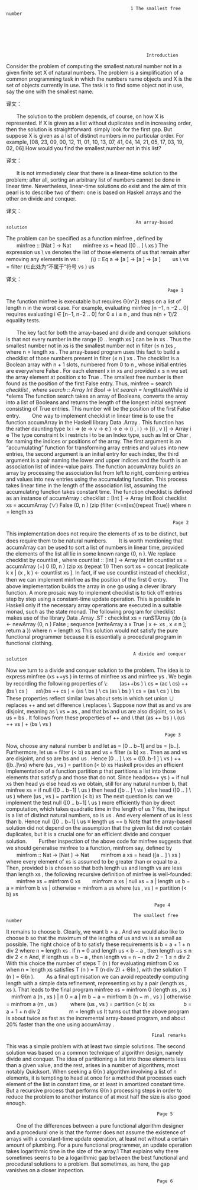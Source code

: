                                                    1 The smallest free number 







                                                         Introduction 
Consider the problem of computing the smallest natural number not in a given finite set X  of natural numbers. The problem is a simplification of a common programming task in which the numbers name objects and X  is the set of objects currently in use. The task is to find some object not in use, say the one with the smallest name. 

译文：

　　The solution to the problem depends, of course, on how X is represented. If X  is given as a list without duplicates and in increasing order, then the solution is straightforward: simply look for the first gap. But suppose X  is given as a list of distinct numbers in no particular order. For example, 
[08, 23, 09, 00, 12, 11, 01, 10, 13, 07, 41, 04, 14, 21, 05, 17, 03, 19, 02, 06] 
How would you find the smallest number not in this list? 

译文：

　　It is not immediately clear that there is a linear-time solution to the problem; after all, sorting an arbitrary list of numbers cannot be done in linear time. Nevertheless, linear-time solutions do exist and the aim of this pearl is to describe two of them: one is based on Haskell arrays and the other on divide and conquer. 

译文：


                                                     An array-based solution 
The problem can be specified as a function minfree , defined by 
　　minfree	::	[Nat ] → Nat
　　minfree xs	=   head ([0 .. ] \\ xs )
The expression us \\ vs denotes the list of those elements of us that remain
after removing any elements in vs :
　　(\\)	::	Eq a => [a ] → [a ] → [a ]
　　us \\ vs	=   filter (∈此处为“不属于”符号 vs ) us

译文：


                                                                 Page 1



	              
The function minfree  is executable but requires Θ(n^2) steps on a list of length n in the worst case. For example, evaluating minfree [n −1, n −2 .. 0] requires evaluating i ∈ [n−1, n−2 .. 0] for 0 ≤ i  ≤ n , and thus n(n + 1)/2 
equality tests. 

　　The key fact for both the array-based and divide and conquer solutions is that not every number in the range [0 .. length xs ] can be in xs . Thus the smallest number not in xs is the smallest number not in filter (≤ n )xs , where n  = length xs . The array-based program uses this fact to build a checklist of those numbers present in filter (≤ n ) xs . The checklist is a Boolean array with n + 1 slots, numbered from 0 to n , whose initial entries are everywhere False . For each element x in xs and provided x ≤ n we set the array element at position x to True . The smallest free number is then found as the position of the first False entry. Thus, minfree = search *checklist , where 
search	::	Array Int Bool → Int
search	=   length*takeWhile id *elems
The function search takes an array of Booleans, converts the array into a list of Booleans and returns the length of the longest initial segment consisting of True entries. This number will be the position of the first False entry. 
　　One  way  to  implement  checklist  in  linear  time  is  to  use  the  function accumArray in the Haskell library Data .Array . This function has the rather daunting type 
Ix i => (e → v → e ) → e → (i , i ) → [(i , v )] → Array i e 
The type constraint Ix  i  restricts i  to be an Index  type, such as Int  or Char , for naming the indices or positions of the array. The first argument is an “accumulating” function for transforming array entries and values into new entries, the second argument is an initial entry for each index, the third argument is a pair naming the lower and upper indices and the fourth is an association list of index-value pairs. The function accumArray  builds an array by processing the association list from left to right, combining entries and values into new entries using the accumulating function. This process takes linear time in the length of the association list, assuming the accumulating function takes constant time. 
The function checklist is defined as an instance of accumArray : 
checklist	::	[Int ] → Array Int Bool
checklist xs	=   accumArray (∨) False (0, n )
                    (zip (filter (<=n)xs)(repeat True))
                    where n = length xs


                                                                   Page 2


This implementation does not require the elements of xs to be distinct, but does require them to be natural numbers. 
　　It is worth mentioning that accumArray  can be used to sort a list of numbers in linear time, provided the elements of the list all lie in some known range (0, n ). We replace checklist by countlist , where 
countlist	::	[Int ] → Array Int Int
countlist xs	=   accumArray (+) 0 (0, n ) (zip xs (repeat 1))
Then sort xs = concat [replicate k x  | (x , k ) ← countlist xs ]. In fact, if we use countlist instead of checklist , then we can implement minfree as the position of the first 0 entry. 
　　The above implementation builds the array in one go using a clever library function. A more prosaic way to implement checklist is to tick off entries step by step using a constant-time update operation. This is possible in Haskell only if the necessary array operations are executed in a suitable monad, such as the state monad. The following program for checklist makes use of the library Data .Array .ST : 
checklist xs 	=   runSTArray (do 
{a ← newArray (0, n ) False ; 
sequence [writeArray a x True  | x ← xs , x ≤ n ]; return a }) 
where n = length xs 
This solution would not satisfy the pure functional programmer because it is essentially a procedural program in functional clothing. 

                                                    A divide and conquer solution 
Now we turn to a divide and conquer solution to the problem. The idea is to express minfree (xs ++ys ) in terms of minfree xs and minfree ys . We begin by recording the following properties of \\: 
　　(as++bs ) \\ cs	    =   (ac \\ cs) ++ (bs \\ cs )
　  as\\(bs ++ cs )	    =   (as \\ bs ) \\ cs
    (as \\ bs ) \\ cs	=   (as \\ cs ) \\ bs
These properties reflect similar laws about sets in which set union ∪ replaces ++ and set difference \ replaces \\. Suppose now that as and vs are disjoint, meaning as \\ vs = as , and that bs and us are also disjoint, so bs \\ us = bs . It follows from these properties of ++ and \\ that 
(as ++ bs ) \\ (us ++ vs )	+ (bs \\ vs )



                                                                Page 3


Now, choose any natural number b and let as  = [0 .. b−1] and bs  = [b..]. Furthermore, let us = filter (< b) xs and vs = filter (≥ b) xs . Then as and vs are disjoint, and so are bs and us . Hence 
[0 .. ] \\ xs	 = ([0..b-1 ] \\ vs ) ++([b..]\\vs)
                   where (us , vs ) = partition (< b) xs 
Haskell provides an efficient implementation of a function partition p that partitions a list into those elements that satisfy p and those that do not. Since 
head(xs++ ys ) 	=   if  null xs  then head ys  else head xs 
we obtain, still for any natural number b, that 
minfree xs 	=   if  null ([0 .. b−1] \\ us ) 
                then head ([b .. ] \\ vs ) 
                else head ([0 .. ] \\ us ) 
                where (us , vs ) = partition (< b) xs 
The next question is: can we implement the test null ([0 .. b−1] \\ us ) more efficiently than by direct computation, which takes quadratic time in the length of us ? Yes, the input is a list of distinct natural numbers, so is us . And every element of us is less than b. Hence 
null ([0 .. b−1] \\ us 	≡   length us ==   b 
Note that the array-based solution did not depend on the assumption that the given list did not contain duplicates, but it is a crucial one for an efficient divide and conquer solution. 
　　Further inspection of the above code for minfree suggests that we should generalise minfree to a function, minfrom say, defined by 
　　minfrom	::	Nat → [Nat ] → Nat
　　minfrom a xs	=   head ([a .. ] \\ xs )
where every element of xs  is assumed to be greater than or equal to a .
Then, provided b is chosen so that both length us and length vs are less than
length xs , the following recursive definition of minfree is well-founded:
　　minfree xs	=   minfrom 0 xs
　　minfrom a xs	|	null xs	=   a
                    |	length us    b − a	=   minfrom b vs
                    |	otherwise	=   minfrom a us
where (us , vs ) = partition (< b) xs 


                                                            Page 4

                                                    The smallest free number	
It remains to choose b. Clearly, we want b > a . And we would also like to choose b so that the maximum of the lengths of us and vs is as small as possible. The right choice of b to satisfy these requirements is 
b	=   a + 1 + n div 2
where n = length xs . If n = 0 and length us < b − a , then length us ≤ n div 2 < n 
And, if length us = b − a , then 
length vs = n − n div 2 − 1 ≤ n div 2 
With this choice the number of steps T (n ) for evaluating minfrom  0  xs when n  = length xs satisfies T (n ) = T (n div 2) + Θ(n ), with the solution T (n ) = Θ(n ). 
　　As a final optimisation we can avoid repeatedly computing length with a simple data refinement, representing xs by a pair (length xs , xs ). That leads to the final program 
  minfree xs	        =	minfrom 0 (length xs , xs )
　minfrom a (n , xs )	|	n	0	=   a
                        |	m    b − a	=   minfrom b (n − m , vs )
                        |	otherwise	=   minfrom a (m , us )
　　                        where (us , vs )	=   partition (< b) xs
　　　　　                        b	    =   a + 1 + n div 2
　　　　　                        m	    =   length us
It turns out that the above program is about twice as fast as the incremental array-based program, and about 20% faster than the one using accumArray . 


                                                           Final remarks 
This was a simple problem with at least two simple solutions. The second solution was based on a common technique of algorithm design, namely divide and conquer. The idea of partitioning a list into those elements less than a given value, and the rest, arises in a number of algorithms, most notably Quicksort. When seeking a Θ(n ) algorithm involving a list of n elements, it is tempting to head at once for a method that processes each element of the list in constant time, or at least in amortized constant time. But a recursive process that performs Θ(n ) processing steps in order to reduce the problem to another instance of at most half the size is also good enough. 


                                                             Page 5


　　One of the differences between a pure functional algorithm designer and a procedural one is that the former does not assume the existence of arrays with a constant-time update operation, at least not without a certain amount of plumbing. For a pure functional programmer, an update operation takes logarithmic time in the size of the array.1 That explains why there sometimes seems to be a logarithmic gap between the best functional and procedural solutions to a problem. But sometimes, as here, the gap vanishes on a closer inspection. 
                                                                

 
                                                             Page 6
